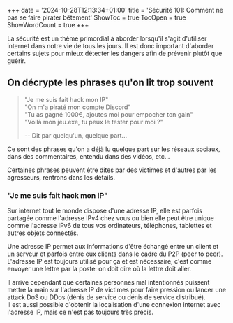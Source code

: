 +++
date = '2024-10-28T12:13:34+01:00'
title = 'Sécurité 101: Comment ne pas se faire pirater bêtement'
ShowToc = true
TocOpen = true
ShowWordCount = true
+++

La sécurité est un thème primordial à aborder lorsqu'il s'agit d'utiliser 
internet dans notre vie de tous les jours. Il est donc important d'aborder
certains sujets pour mieux détecter les dangers afin de prévenir plutôt que
guérir.

## On décrypte les phrases qu'on lit trop souvent

> "Je me suis fait hack mon IP"  
> "On m'a piraté mon compte Discord"  
> "Tu as gagné 1000€, ajoutes moi pour empocher ton gain"  
> "Voilà mon jeu.exe, tu peux le tester pour moi ?"
>
> -- Dit par quelqu'un, quelque part...

Ce sont des phrases qu'on a déjà lu quelque part sur les réseaux sociaux, dans
des commentaires, entendu dans des vidéos, etc...

Certaines phrases peuvent être dites par des victimes et d'autres par les
agresseurs, rentrons dans les détails.

### "Je me suis fait hack mon IP"

Sur internet tout le monde dispose d'une adresse IP, elle est parfois partagée
comme l'adresse IPv4 chez vous ou bien elle peut être unique comme l'adresse
IPv6 de tous vos ordinateurs, téléphones, tablettes et autres objets connectés.

Une adresse IP permet aux informations d'être échangé entre un client et un
serveur et parfois entre eux clients dans le cadre du P2P (peer to peer).  
L'adresse IP est toujours utilisé pour ça et est nécessaire, c'est comme
envoyer une lettre par la poste: on doit dire où la lettre doit aller.

Il arrive cependant que certaines personnes mal intentionnés puissent mettre la
main sur l'adresse IP de victimes pour faire pression ou lancer une attack
DoS ou DDos (dénis de service ou dénis de service distribué).  
Il est aussi possible d'obtenir la localisation d'une connexion internet avec
l'adresse IP, mais ce n'est pas toujours très précis.
